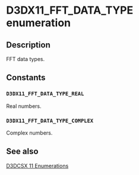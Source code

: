 # D3DX11_FFT_DATA_TYPE enumeration

## Description

FFT data types.

## Constants

### `D3DX11_FFT_DATA_TYPE_REAL`

Real numbers.

### `D3DX11_FFT_DATA_TYPE_COMPLEX`

Complex numbers.

## See also

[D3DCSX 11 Enumerations](https://learn.microsoft.com/windows/desktop/direct3d11/d3d11-graphics-reference-d3dcsx11-enums)